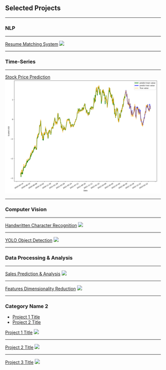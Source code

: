 ## Selected Projects

---

### NLP 

---
[Resume Matching System](https://github.com/Danielyaoan/Resume-Matching-System)
<img src="images/dummy_thumbnail.jpg?raw=true"/>

---

### Time-Series

---

[Stock Price Prediction](https://github.com/Danielyaoan/Stock-Price-Prediction)
<img src="images/stock price.png?raw=true"/>

---

### Computer Vision

---

[Handwritten Character Recognition](https://github.com/Danielyaoan/Handwritten-Character-Recognition)
<img src="images/dummy_thumbnail.jpg?raw=true"/>

---

[YOLO Object Detection](https://github.com/Danielyaoan/Transfer-Learning-of-Xception-and-Yolov5)
<img src="images/dummy_thumbnail.jpg?raw=true"/>

---

### Data Processing & Analysis
---

[Sales Prediction & Analysis](https://github.com/Danielyaoan/Supermarket-Sales)
<img src="images/dummy_thumbnail.jpg?raw=true"/>

---

[Features Dimensionality Reduction](https://github.com/Danielyaoan/Dimensionality-Reductions)
<img src="images/dummy_thumbnail.jpg?raw=true"/>

---

### Category Name 2

- [Project 1 Title](http://example.com/)
- [Project 2 Title](http://example.com/)

[Project 1 Title](/sample_page)
<img src="images/dummy_thumbnail.jpg?raw=true"/>

---
[Project 2 Title](/pdf/sample_presentation.pdf)
<img src="images/dummy_thumbnail.jpg?raw=true"/>

---
[Project 3 Title](http://example.com/)
<img src="images/dummy_thumbnail.jpg?raw=true"/>


